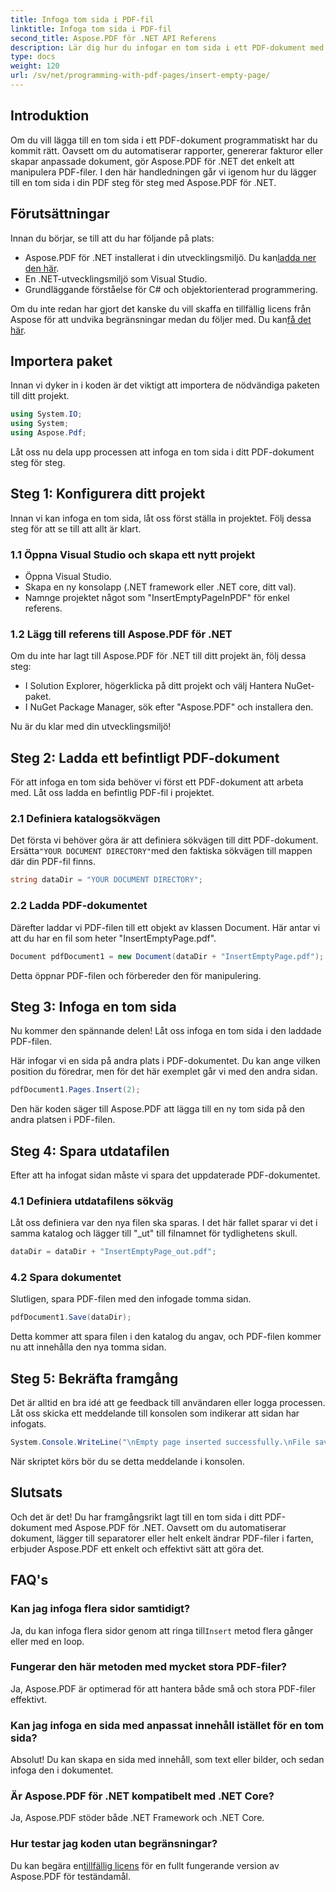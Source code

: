 ```yaml
---
title: Infoga tom sida i PDF-fil
linktitle: Infoga tom sida i PDF-fil
second_title: Aspose.PDF för .NET API Referens
description: Lär dig hur du infogar en tom sida i ett PDF-dokument med Aspose.PDF för .NET. Steg-för-steg handledning med kodexempel för sömlös PDF-manipulation.
type: docs
weight: 120
url: /sv/net/programming-with-pdf-pages/insert-empty-page/
---
```

## Introduktion

Om du vill lägga till en tom sida i ett PDF-dokument programmatiskt har du kommit rätt. Oavsett om du automatiserar rapporter, genererar fakturor eller skapar anpassade dokument, gör Aspose.PDF för .NET det enkelt att manipulera PDF-filer. I den här handledningen går vi igenom hur du lägger till en tom sida i din PDF steg för steg med Aspose.PDF för .NET.

## Förutsättningar

Innan du börjar, se till att du har följande på plats:

-  Aspose.PDF för .NET installerat i din utvecklingsmiljö. Du kan[ladda ner den här](https://releases.aspose.com/pdf/net/).
- En .NET-utvecklingsmiljö som Visual Studio.
- Grundläggande förståelse för C# och objektorienterad programmering.

 Om du inte redan har gjort det kanske du vill skaffa en tillfällig licens från Aspose för att undvika begränsningar medan du följer med. Du kan[få det här](https://purchase.aspose.com/temporary-license/).

## Importera paket

Innan vi dyker in i koden är det viktigt att importera de nödvändiga paketen till ditt projekt.

```csharp
using System.IO;
using System;
using Aspose.Pdf;
```

Låt oss nu dela upp processen att infoga en tom sida i ditt PDF-dokument steg för steg.

## Steg 1: Konfigurera ditt projekt

Innan vi kan infoga en tom sida, låt oss först ställa in projektet. Följ dessa steg för att se till att allt är klart.

### 1.1 Öppna Visual Studio och skapa ett nytt projekt
- Öppna Visual Studio.
- Skapa en ny konsolapp (.NET framework eller .NET core, ditt val).
- Namnge projektet något som "InsertEmptyPageInPDF" för enkel referens.

### 1.2 Lägg till referens till Aspose.PDF för .NET
Om du inte har lagt till Aspose.PDF för .NET till ditt projekt än, följ dessa steg:
- I Solution Explorer, högerklicka på ditt projekt och välj Hantera NuGet-paket.
- I NuGet Package Manager, sök efter "Aspose.PDF" och installera den.

Nu är du klar med din utvecklingsmiljö!

## Steg 2: Ladda ett befintligt PDF-dokument

För att infoga en tom sida behöver vi först ett PDF-dokument att arbeta med. Låt oss ladda en befintlig PDF-fil i projektet.

### 2.1 Definiera katalogsökvägen

 Det första vi behöver göra är att definiera sökvägen till ditt PDF-dokument. Ersätta`"YOUR DOCUMENT DIRECTORY"`med den faktiska sökvägen till mappen där din PDF-fil finns.

```csharp
string dataDir = "YOUR DOCUMENT DIRECTORY";
```

### 2.2 Ladda PDF-dokumentet

Därefter laddar vi PDF-filen till ett objekt av klassen Document. Här antar vi att du har en fil som heter "InsertEmptyPage.pdf".

```csharp
Document pdfDocument1 = new Document(dataDir + "InsertEmptyPage.pdf");
```

Detta öppnar PDF-filen och förbereder den för manipulering.

## Steg 3: Infoga en tom sida

Nu kommer den spännande delen! Låt oss infoga en tom sida i den laddade PDF-filen.

Här infogar vi en sida på andra plats i PDF-dokumentet. Du kan ange vilken position du föredrar, men för det här exemplet går vi med den andra sidan.

```csharp
pdfDocument1.Pages.Insert(2);
```

Den här koden säger till Aspose.PDF att lägga till en ny tom sida på den andra platsen i PDF-filen.

## Steg 4: Spara utdatafilen

Efter att ha infogat sidan måste vi spara det uppdaterade PDF-dokumentet.

### 4.1 Definiera utdatafilens sökväg

Låt oss definiera var den nya filen ska sparas. I det här fallet sparar vi det i samma katalog och lägger till "_ut" till filnamnet för tydlighetens skull.

```csharp
dataDir = dataDir + "InsertEmptyPage_out.pdf";
```

### 4.2 Spara dokumentet

Slutligen, spara PDF-filen med den infogade tomma sidan.

```csharp
pdfDocument1.Save(dataDir);
```

Detta kommer att spara filen i den katalog du angav, och PDF-filen kommer nu att innehålla den nya tomma sidan.

## Steg 5: Bekräfta framgång

Det är alltid en bra idé att ge feedback till användaren eller logga processen. Låt oss skicka ett meddelande till konsolen som indikerar att sidan har infogats.

```csharp
System.Console.WriteLine("\nEmpty page inserted successfully.\nFile saved at " + dataDir);
```

När skriptet körs bör du se detta meddelande i konsolen.

## Slutsats

Och det är det! Du har framgångsrikt lagt till en tom sida i ditt PDF-dokument med Aspose.PDF för .NET. Oavsett om du automatiserar dokument, lägger till separatorer eller helt enkelt ändrar PDF-filer i farten, erbjuder Aspose.PDF ett enkelt och effektivt sätt att göra det.


## FAQ's

### Kan jag infoga flera sidor samtidigt?
 Ja, du kan infoga flera sidor genom att ringa till`Insert` metod flera gånger eller med en loop.

### Fungerar den här metoden med mycket stora PDF-filer?
Ja, Aspose.PDF är optimerad för att hantera både små och stora PDF-filer effektivt.

### Kan jag infoga en sida med anpassat innehåll istället för en tom sida?
Absolut! Du kan skapa en sida med innehåll, som text eller bilder, och sedan infoga den i dokumentet.

### Är Aspose.PDF för .NET kompatibelt med .NET Core?
Ja, Aspose.PDF stöder både .NET Framework och .NET Core.

### Hur testar jag koden utan begränsningar?
 Du kan begära en[tillfällig licens](https://purchase.aspose.com/temporary-license/) för en fullt fungerande version av Aspose.PDF för teständamål.